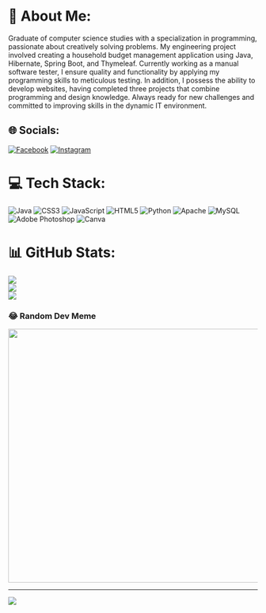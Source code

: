 # 💫 About Me:
Graduate of computer science studies with a specialization in programming, passionate about creatively solving problems. My engineering project involved creating a household budget management application using Java, Hibernate, Spring Boot, and Thymeleaf. Currently working as a manual software tester, I ensure quality and functionality by applying my programming skills to meticulous testing. In addition, I possess the ability to develop websites, having completed three projects that combine programming and design knowledge. Always ready for new challenges and committed to improving skills in the dynamic IT environment.


## 🌐 Socials:
[![Facebook](https://img.shields.io/badge/Facebook-%231877F2.svg?logo=Facebook&logoColor=white)](https://facebook.com/filip.staskiewicz.9) [![Instagram](https://img.shields.io/badge/Instagram-%23E4405F.svg?logo=Instagram&logoColor=white)](https://instagram.com/miedziaaak) 

# 💻 Tech Stack:
![Java](https://img.shields.io/badge/java-%23ED8B00.svg?style=flat&logo=java&logoColor=white) ![CSS3](https://img.shields.io/badge/css3-%231572B6.svg?style=flat&logo=css3&logoColor=white) ![JavaScript](https://img.shields.io/badge/javascript-%23323330.svg?style=flat&logo=javascript&logoColor=%23F7DF1E) ![HTML5](https://img.shields.io/badge/html5-%23E34F26.svg?style=flat&logo=html5&logoColor=white) ![Python](https://img.shields.io/badge/python-3670A0?style=flat&logo=python&logoColor=ffdd54) ![Apache](https://img.shields.io/badge/apache-%23D42029.svg?style=flat&logo=apache&logoColor=white) ![MySQL](https://img.shields.io/badge/mysql-%2300f.svg?style=flat&logo=mysql&logoColor=white) ![Adobe Photoshop](https://img.shields.io/badge/adobephotoshop-%2331A8FF.svg?style=flat&logo=adobephotoshop&logoColor=white) ![Canva](https://img.shields.io/badge/Canva-%2300C4CC.svg?style=flat&logo=Canva&logoColor=white)
# 📊 GitHub Stats:
![](https://github-readme-stats.vercel.app/api?username=filsta1&theme=dark&hide_border=false&include_all_commits=true&count_private=true)<br/>
![](https://github-readme-streak-stats.herokuapp.com/?user=filsta1&theme=dark&hide_border=false)<br/>
![](https://github-readme-stats.vercel.app/api/top-langs/?username=filsta1&theme=dark&hide_border=false&include_all_commits=true&count_private=true&layout=compact)

### 😂 Random Dev Meme
<img src="https://random-memer.herokuapp.com/" width="512px"/>

---
[![](https://visitcount.itsvg.in/api?id=filsta1&icon=0&color=12)](https://visitcount.itsvg.in)

<!-- Proudly created with GPRM ( https://gprm.itsvg.in ) -->
